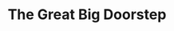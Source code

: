 ---
title: The Great Big Doorstep
year: 1952
opening_date: 1952-02-29
closing_date: 1952-03-08
layout: productions
image:
image_caption:
image_credit:
playbill: 
category: 
details:
  Theatre: Theatre Jacksonville
  Venue: Little Theatre
cast:
  Arthur Crochet: Jimmie Richardson
  Commodore Crochet: Jay Harder
  Dewey Crochet: Gene Sayre
  Elna Crochet: 
    - Linda Kalil
    - Luise Sack
  Evvie Crochet: Judy Bischoff
  Fleece Crochet: 
    - Concetta Birdsall
    - Brenda Bartley
  Mr. Tobin: Larry Zell
  Mrs. Beaumont Crochet: Eula Mae Snow
  Mrs. Crochet: Pattie Bowers
  Mrs. Dupre: Claire Parks
  Tayo Delacroix: Ken Burton
  Topal Crochet: Joyce Sandler
crew:
  Assistant Director: Ken Burton
  Assistant Stage Manager: Budd Porter
  Construction and Crew:
    - Budd Porter
    - Eileen Quattlebaum
    - Walter Quattlebaum
    - Kay Hanna
    - John Hannigan
    - Larry Zell
    - Bill Gibbs
    - Leonard Mosby
    - Howard Clark
    - Thelma House
    - Laurel Barton
    - Richard Kaszner, Jr.
    - Judy Snow
    - Pat O'Brien
    - Ken Burton
  Director: Paul E. Geisenhof
  Light Controls: Su Hawkins
  Lighting: Walter Quattlebaum
  Make-up Assistant:
    - Jane Porter
    - Grace E. Miles
    - Beth Wade
    - Elmo Lehman
    - Bill Gibbs
  Make-up Chairman: Richard Kaszner, Jr.
  Properties Assistant:
    - Vonnie Patton
    - Claire Parks
    - Mattie Godwin
    - Natalie Clarke
  Properties Chairman: Margaret Lafferty
  Set and Technical Direction: Pete House
  Sound:
    - Kay Hanna
    - Peggy Gift
  Stage Manager: Leonard Mosby
  Wardrobe Assistant:
    - Edythe Price
    - Peggy Gift
    - Karen O'Shaughnessy
    - Marie Bristow
    - Helen List
  Wardrobe Chairman: Eula Mae Snow
orchestra:
external_links:
---